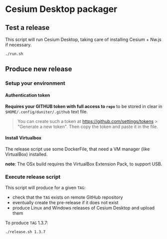 # Cesium Desktop packager

## Test a release

This script will run Cesium Desktop, taking care of installing Cesium + Nw.js if necessary.

    ./run.sh

## Produce new release

### Setup your environment

#### Authentication token

**Requires your GITHUB token with full access to `repo`** to be stored in clear in `$HOME/.config/duniter/.github` text file.

> You can create such a token at https://github.com/settings/tokens > "Generate a new token". Then copy the token and paste it in the file.

#### Install Virtualbox

The release script use some DockerFile, that need a VM manager (like VirtualBox) installed.

**note**: The OSx build requires the VirtualBox Extension Pack, to support USB.

### Execute release script

This script will produce for a given `TAG`:

* check that the `TAG` exists on remote GitHub repository
* eventually create the pre-release if it does not exist
* produce Linux and Windows releases of Cesium Desktop and upload them

To produce `TAG` 1.3.7:

    ./release.sh 1.3.7

